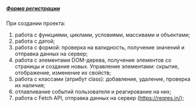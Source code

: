 ##### [Форма регистрации](https://olgass.github.io/signup-form/)


При создании проекта:
1. работа с функциями, циклами, условиями, массивами и объектами;
2. работа с датой;
3. работа с формой: проверка на валидность, получение значений и отправка данных на сервер;
4. работа с элементами DOM-дерева, получение элементов со страницы и создание новых. Управление элементами: скрытие, отображение, изменение их свойств;
5. работа с классами (атрибут class): добавление, удаление, проверка их наличия;
6. отлавливание событий пользователя и реагирование на них;
7. работа с Fetch API, отправка данных на сервер (https://reqres.in/);

